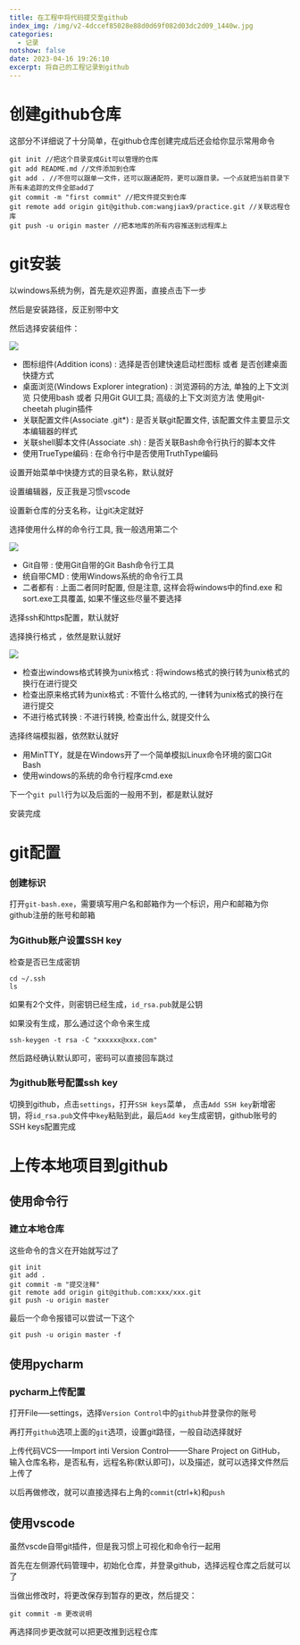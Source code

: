 ```yaml
---
title: 在工程中将代码提交至github
index_img: /img/v2-4dccef85028e88d0d69f082d03dc2d09_1440w.jpg
categories:
  - 记录
notshow: false
date: 2023-04-16 19:26:10
excerpt: 将自己的工程记录到github
---
```

# 创建github仓库
这部分不详细说了十分简单，在github仓库创建完成后还会给你显示常用命令
```
git init //把这个目录变成Git可以管理的仓库
git add README.md //文件添加到仓库
git add . //不但可以跟单一文件，还可以跟通配符，更可以跟目录。一个点就把当前目录下所有未追踪的文件全部add了 
git commit -m "first commit" //把文件提交到仓库
git remote add origin git@github.com:wangjiax9/practice.git //关联远程仓库
git push -u origin master //把本地库的所有内容推送到远程库上
```
# git安装

以windows系统为例，首先是欢迎界面，直接点击下一步

然后是安装路径，反正别带中文

然后选择安装组件：

![](安装组件.png)

+ 图标组件(Addition icons) : 选择是否创建快速启动栏图标 或者 是否创建桌面快捷方式
+ 桌面浏览(Windows Explorer integration) : 浏览源码的方法, 单独的上下文浏览 只使用bash 或者 只用Git GUI工具; 高级的上下文浏览方法 使用git-cheetah plugin插件
+ 关联配置文件(Associate .git*) : 是否关联git配置文件, 该配置文件主要显示文本编辑器的样式
+ 关联shell脚本文件(Associate .sh) : 是否关联Bash命令行执行的脚本文件
+ 使用TrueType编码 : 在命令行中是否使用TruthType编码

设置开始菜单中快捷方式的目录名称，默认就好

设置编辑器，反正我是习惯vscode

设置新仓库的分支名称，让git决定就好

选择使用什么样的命令行工具, 我一般选用第二个

![](命令行.png)

+ Git自带 : 使用Git自带的Git Bash命令行工具
+ 统自带CMD : 使用Windows系统的命令行工具
+ 二者都有 : 上面二者同时配置, 但是注意, 这样会将windows中的find.exe 和 sort.exe工具覆盖, 如果不懂这些尽量不要选择

选择ssh和https配置，默认就好

选择换行格式 ，依然是默认就好

![](换行格式.png)

+ 检查出windows格式转换为unix格式 : 将windows格式的换行转为unix格式的换行在进行提交
+ 检查出原来格式转为unix格式 : 不管什么格式的, 一律转为unix格式的换行在进行提交
+ 不进行格式转换 : 不进行转换, 检查出什么, 就提交什么

选择终端模拟器，依然默认就好

+ 用MinTTY，就是在Windows开了一个简单模拟Linux命令环境的窗口Git Bash
+ 使用windows的系统的命令行程序cmd.exe

下一个`git pull`行为以及后面的一般用不到，都是默认就好

安装完成

# git配置
### 创建标识
打开`git-bash.exe`，需要填写用户名和邮箱作为一个标识，用户和邮箱为你github注册的账号和邮箱
### 为Github账户设置SSH key
检查是否已生成密钥
```
cd ~/.ssh
ls
```
如果有2个文件，则密钥已经生成，`id_rsa.pub`就是公钥

如果没有生成，那么通过这个命令来生成
```
ssh-keygen -t rsa -C "xxxxxx@xxx.com"
```
然后路经确认默认即可，密码可以直接回车跳过

### 为github账号配置ssh key
切换到github，点击`settings`，打开`SSH keys`菜单， 点击`Add SSH key`新增密钥，将`id_rsa.pub`文件中`key`粘贴到此，最后`Add key`生成密钥，github账号的SSH keys配置完成

# 上传本地项目到github
## 使用命令行
### 建立本地仓库
这些命令的含义在开始就写过了
```
git init
git add .
git commit -m "提交注释"
git remote add origin git@github.com:xxx/xxx.git
git push -u origin master
```
最后一个命令报错可以尝试一下这个
```
git push -u origin master -f
```
## 使用pycharm
### pycharm上传配置
打开File—–settings，选择`Version Control`中的`github`并登录你的账号

再打开`github`选项上面的`git`选项，设置git路径，一般自动选择就好

上传代码VCS——Import inti Version Control——–Share Project on GitHub，输入仓库名称，是否私有，远程名称(默认即可)，以及描述，就可以选择文件然后上传了

以后再做修改，就可以直接选择右上角的`commit`(ctrl+k)和`push`

## 使用vscode
虽然vscde自带git插件，但是我习惯上可视化和命令行一起用

首先在左侧源代码管理中，初始化仓库，并登录github，选择远程仓库之后就可以了

当做出修改时，将更改保存到暂存的更改，然后提交：
```
git commit -m 更改说明
```
再选择同步更改就可以把更改推到远程仓库
